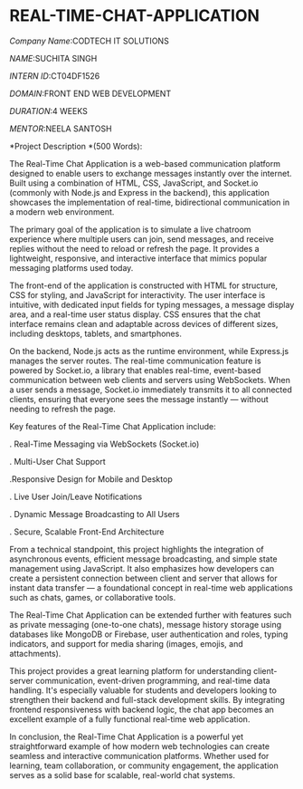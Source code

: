# REAL-TIME-CHAT-APPLICATION

*Company Name*:CODTECH IT SOLUTIONS

*NAME*:SUCHITA SINGH

*INTERN ID*:CT04DF1526

*DOMAIN*:FRONT END WEB DEVELOPMENT

*DURATION*:4 WEEKS

*MENTOR*:NEELA SANTOSH

*Project Description *(500 Words):


The Real-Time Chat Application is a web-based communication platform designed to enable users to exchange messages instantly over the internet. Built using a combination of HTML, CSS, JavaScript, and Socket.io (commonly with Node.js and Express in the backend), this application showcases the implementation of real-time, bidirectional communication in a modern web environment.

The primary goal of the application is to simulate a live chatroom experience where multiple users can join, send messages, and receive replies without the need to reload or refresh the page. It provides a lightweight, responsive, and interactive interface that mimics popular messaging platforms used today.

The front-end of the application is constructed with HTML for structure, CSS for styling, and JavaScript for interactivity. The user interface is intuitive, with dedicated input fields for typing messages, a message display area, and a real-time user status display. CSS ensures that the chat interface remains clean and adaptable across devices of different sizes, including desktops, tablets, and smartphones.

On the backend, Node.js acts as the runtime environment, while Express.js manages the server routes. The real-time communication feature is powered by Socket.io, a library that enables real-time, event-based communication between web clients and servers using WebSockets. When a user sends a message, Socket.io immediately transmits it to all connected clients, ensuring that everyone sees the message instantly — without needing to refresh the page.

Key features of the Real-Time Chat Application include:

. Real-Time Messaging via WebSockets (Socket.io)

. Multi-User Chat Support

.Responsive Design for Mobile and Desktop

. Live User Join/Leave Notifications

. Dynamic Message Broadcasting to All Users

. Secure, Scalable Front-End Architecture

From a technical standpoint, this project highlights the integration of asynchronous events, efficient message broadcasting, and simple state management using JavaScript. It also emphasizes how developers can create a persistent connection between client and server that allows for instant data transfer — a foundational concept in real-time web applications such as chats, games, or collaborative tools.

The Real-Time Chat Application can be extended further with features such as private messaging (one-to-one chats), message history storage using databases like MongoDB or Firebase, user authentication and roles, typing indicators, and support for media sharing (images, emojis, and attachments).

This project provides a great learning platform for understanding client-server communication, event-driven programming, and real-time data handling. It's especially valuable for students and developers looking to strengthen their backend and full-stack development skills. By integrating frontend responsiveness with backend logic, the chat app becomes an excellent example of a fully functional real-time web application.

In conclusion, the Real-Time Chat Application is a powerful yet straightforward example of how modern web technologies can create seamless and interactive communication platforms. Whether used for learning, team collaboration, or community engagement, the application serves as a solid base for scalable, real-world chat systems.

